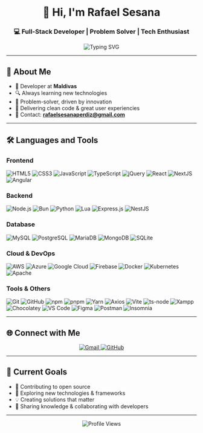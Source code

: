<h1 align="center">👋 Hi, I'm Rafael Sesana</h1>
<h3 align="center">💻 Full-Stack Developer | Problem Solver | Tech Enthusiast </h3>

<p align="center">
  <img src="https://readme-typing-svg.herokuapp.com?font=Fira+Code&pause=1000&width=435&lines=Full-Stack+Developer;Problem+Solver;Code+Enthusiast;Always+learning+new+things" alt="Typing SVG" />
</p>

---

## 🚀 About Me

-   💼 Developer at **Maldivas**
-   🔍 Always learning new technologies
-   🧠 Problem-solver, driven by innovation
-   🎯 Delivering clean code & great user experiencies
-   📩 Contact: **rafaelsesanaperdiz@gmail.com**

---

## 🛠️ Languages and Tools

### Frontend

<p align="left">
  <img src="https://img.shields.io/badge/HTML5-E34F26?style=for-the-badge&logo=html5&logoColor=white" alt="HTML5" />
  <img src="https://img.shields.io/badge/CSS3-1572B6?style=for-the-badge&logo=css3&logoColor=white" alt="CSS3" />
  <img src="https://img.shields.io/badge/JavaScript-F7DF1E?style=for-the-badge&logo=javascript&logoColor=black" alt="JavaScript" />
  <img src="https://img.shields.io/badge/TypeScript-007ACC?style=for-the-badge&logo=typescript&logoColor=white" alt="TypeScript" />
  <img src="https://img.shields.io/badge/jQuery-0769AD?style=for-the-badge&logo=jquery&logoColor=white" alt="jQuery" />
  <img src="https://img.shields.io/badge/React-20232A?style=for-the-badge&logo=react&logoColor=61DAFB" alt="React" />
  <img src="https://img.shields.io/badge/next%20js-000000?style=for-the-badge&logo=nextdotjs&logoColor=white" alt="NextJS" />
  <img src="https://img.shields.io/badge/Angular-DD0031?style=for-the-badge&logo=angular&logoColor=white" alt="Angular" />
</p>

### Backend

<p align="left">
  <img src="https://img.shields.io/badge/Node.js-43853D?style=for-the-badge&logo=node.js&logoColor=white" alt="Node.js" />
  <img src="https://img.shields.io/badge/bun-282a36?style=for-the-badge&logo=bun&logoColor=fbf0df" alt="Bun" />
  <img src="https://img.shields.io/badge/Python-3776AB?style=for-the-badge&logo=python&logoColor=white" alt="Python" />
  <img src="https://img.shields.io/badge/Lua-2C2D72?style=for-the-badge&logo=lua&logoColor=white" alt="Lua" />
  <img src="https://img.shields.io/badge/Express%20js-000000?style=for-the-badge&logo=express&logoColor=white" alt="Express.js" />
  <img src="https://img.shields.io/badge/nestjs-E0234E?style=for-the-badge&logo=nestjs&logoColor=white" alt="NestJS" />
</p>

### Database

<p align="left">
  <img src="https://img.shields.io/badge/MySQL-00000F?style=for-the-badge&logo=mysql&logoColor=white" alt="MySQL" />
  <img src="https://img.shields.io/badge/PostgreSQL-316192?style=for-the-badge&logo=postgresql&logoColor=white" alt="PostgreSQL" />
  <img src="https://img.shields.io/badge/MariaDB-003545?style=for-the-badge&logo=mariadb&logoColor=white" alt="MariaDB" />
  <img src="https://img.shields.io/badge/MongoDB-4EA94B?style=for-the-badge&logo=mongodb&logoColor=white" alt="MongoDB" />
  <img src="https://img.shields.io/badge/SQLite-07405E?style=for-the-badge&logo=sqlite&logoColor=white" alt="SQLite" />
</p>

### Cloud & DevOps

<p align="left">
  <img src="https://img.shields.io/badge/Amazon_AWS-232F3E?style=for-the-badge&logo=amazon-aws&logoColor=white" alt="AWS" />
  <img src="https://img.shields.io/badge/Microsoft_Azure-0089D0?style=for-the-badge&logo=microsoft-azure&logoColor=white" alt="Azure" />
  <img src="https://img.shields.io/badge/Google_Cloud-4285F4?style=for-the-badge&logo=google-cloud&logoColor=white" alt="Google Cloud" />
  <img src="https://img.shields.io/badge/firebase-ffca28?style=for-the-badge&logo=firebase&logoColor=black" alt="Firebase" />
  <img src="https://img.shields.io/badge/Docker-2496ED?style=for-the-badge&logo=docker&logoColor=white" alt="Docker" />
  <img src="https://img.shields.io/badge/Kubernetes-326CE5?style=for-the-badge&logo=kubernetes&logoColor=white" alt="Kubernetes" />
  <img src="https://img.shields.io/badge/Apache-D22128?style=for-the-badge&logo=Apache&logoColor=white" alt="Apache" />
</p>

### Tools & Others

<p align="left">
  <img src="https://img.shields.io/badge/Git-F05032?style=for-the-badge&logo=git&logoColor=white" alt="Git" />
  <img src="https://img.shields.io/badge/GitHub-100000?style=for-the-badge&logo=github&logoColor=white" alt="GitHub" />
  <img src="https://img.shields.io/badge/npm-CB3837?style=for-the-badge&logo=npm&logoColor=white" alt="npm" />
  <img src="https://img.shields.io/badge/pnpm-yellow?style=for-the-badge&logo=pnpm&logoColor=white" alt="pnpm" />
  <img src="https://img.shields.io/badge/Yarn-2C8EBB?style=for-the-badge&logo=yarn&logoColor=white" alt="Yarn" />
  <img src="https://img.shields.io/badge/axios-671ddf?&style=for-the-badge&logo=axios&logoColor=white" alt="Axios" />
  <img src="https://img.shields.io/badge/Vite-B73BFE?style=for-the-badge&logo=vite&logoColor=FFD62E" alt="Vite" />
  <img src="https://img.shields.io/badge/ts--node-3178C6?style=for-the-badge&logo=ts-node&logoColor=white" alt="ts-node" />
  <img src="https://img.shields.io/badge/Xampp-F37623?style=for-the-badge&logo=xampp&logoColor=white" alt="Xampp" />
  <img src="https://img.shields.io/badge/Chocolatey-80B5E3?style=for-the-badge&logo=chocolatey&logoColor=fff" alt="Chocolatey" />
  <img src="https://img.shields.io/badge/Visual_Studio_Code-0078D4?style=for-the-badge&logo=visual%20studio%20code&logoColor=white" alt="VS Code" />
  <img src="https://img.shields.io/badge/Figma-F24E1E?style=for-the-badge&logo=figma&logoColor=white" alt="Figma" />
  <img src="https://img.shields.io/badge/Postman-FF6C37?style=for-the-badge&logo=Postman&logoColor=white" alt="Postman" />
  <img src="https://img.shields.io/badge/Insomnia-5849be?style=for-the-badge&logo=Insomnia&logoColor=white" alt="Insomnia" />
</p>

---

## 🌐 Connect with Me

<p align="center">
  <a href="mailto:rafaelsesanaperdiz@gmail.com">
    <img src="https://img.shields.io/badge/Gmail-D14836?style=for-the-badge&logo=gmail&logoColor=white" alt="Gmail" />
  </a>
  <a href="https://github.com/whoissw" target="_blank">
    <img src="https://img.shields.io/badge/GitHub-100000?style=for-the-badge&logo=github&logoColor=white" alt="GitHub" />
  </a>
</p>

---

## 🎯 Current Goals

-   🚀 Contributing to open source
-   📖 Exploring new technologies & frameworks
-   💡 Creating solutions that matter
-   🤝 Sharing knowledge & collaborating with developers
---

<div align="center">
  <img src="https://komarev.com/ghpvc/?username=whoissw&color=blueviolet&style=flat-square&label=Profile+Views" alt="Profile Views" />
</div>
